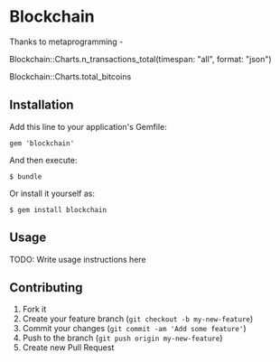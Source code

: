 # Blockchain

Thanks to metaprogramming - 

Blockchain::Charts.n_transactions_total(timespan: "all", format: "json")

Blockchain::Charts.total_bitcoins

## Installation

Add this line to your application's Gemfile:

    gem 'blockchain'

And then execute:

    $ bundle

Or install it yourself as:

    $ gem install blockchain

## Usage

TODO: Write usage instructions here

## Contributing

1. Fork it
2. Create your feature branch (`git checkout -b my-new-feature`)
3. Commit your changes (`git commit -am 'Add some feature'`)
4. Push to the branch (`git push origin my-new-feature`)
5. Create new Pull Request
